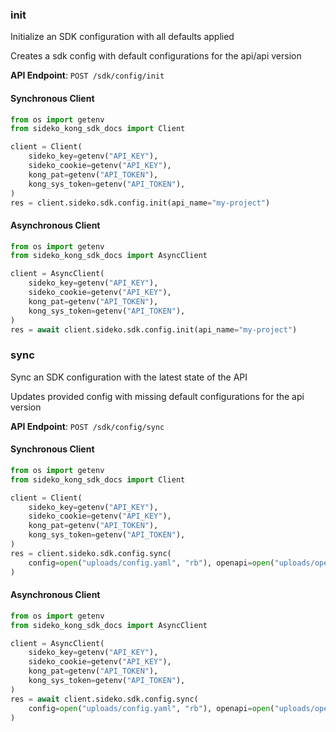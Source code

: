 
### init <a name="init"></a>
Initialize an SDK configuration with all defaults applied

Creates a sdk config with default configurations for the api/api version

**API Endpoint**: `POST /sdk/config/init`

#### Synchronous Client

```python
from os import getenv
from sideko_kong_sdk_docs import Client

client = Client(
    sideko_key=getenv("API_KEY"),
    sideko_cookie=getenv("API_KEY"),
    kong_pat=getenv("API_TOKEN"),
    kong_sys_token=getenv("API_TOKEN"),
)
res = client.sideko.sdk.config.init(api_name="my-project")
```

#### Asynchronous Client

```python
from os import getenv
from sideko_kong_sdk_docs import AsyncClient

client = AsyncClient(
    sideko_key=getenv("API_KEY"),
    sideko_cookie=getenv("API_KEY"),
    kong_pat=getenv("API_TOKEN"),
    kong_sys_token=getenv("API_TOKEN"),
)
res = await client.sideko.sdk.config.init(api_name="my-project")
```

### sync <a name="sync"></a>
Sync an SDK configuration with the latest state of the API

Updates provided config with missing default configurations for the api version

**API Endpoint**: `POST /sdk/config/sync`

#### Synchronous Client

```python
from os import getenv
from sideko_kong_sdk_docs import Client

client = Client(
    sideko_key=getenv("API_KEY"),
    sideko_cookie=getenv("API_KEY"),
    kong_pat=getenv("API_TOKEN"),
    kong_sys_token=getenv("API_TOKEN"),
)
res = client.sideko.sdk.config.sync(
    config=open("uploads/config.yaml", "rb"), openapi=open("uploads/openapi.yaml", "rb")
)
```

#### Asynchronous Client

```python
from os import getenv
from sideko_kong_sdk_docs import AsyncClient

client = AsyncClient(
    sideko_key=getenv("API_KEY"),
    sideko_cookie=getenv("API_KEY"),
    kong_pat=getenv("API_TOKEN"),
    kong_sys_token=getenv("API_TOKEN"),
)
res = await client.sideko.sdk.config.sync(
    config=open("uploads/config.yaml", "rb"), openapi=open("uploads/openapi.yaml", "rb")
)
```
